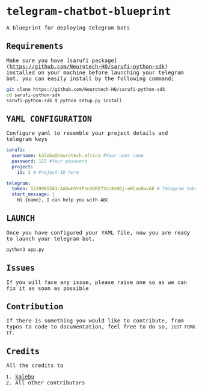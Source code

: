 <samp>

# telegram-chatbot-blueprint

A blueprint for deploying telegram bots

## Requirements

Make sure you have ]sarufi package](<https://github.com/Neurotech-HQ/sarufi-python-sdk>) installed on your machine before launching your telegram bot, you can easily install by the following command;

```bash
git clone https://github.com/Neurotech-HQ/sarufi-python-sdk
cd sarufi-python-sdk
sarufi-python-sdk $ python setup.py install
```

## YAML CONFIGURATION

Configure yaml to resemble your project details and telegram keys

```YAML
sarufi:
  username: kalebu@neurotech.africa #Your user name
  password: 123 #Your password
  project:
    id: 3 # Project ID here

telegram:
  token: 5539985581:AAGwHSY4Phn3ORD7Xac8sNDj-eHlam8wvA8 # Telegram token
  start_message: |
    Hi {name}, I can help you with ABC
```

## LAUNCH

Once you have configured your YAML file, now you are ready to launch your telegram bot.

```bash
python3 app.py
```

## Issues

If you will face any issue, please raise one so as we can fix it as soon as possible

## Contribution

If there is something you would like to contribute, from typos to code to documentation, feel free to do so, ```JUST FORK IT```.

## Credits

All the credits to

1. [kalebu](https://github.com/Kalebu/)
2. All other contributors

</samp>
